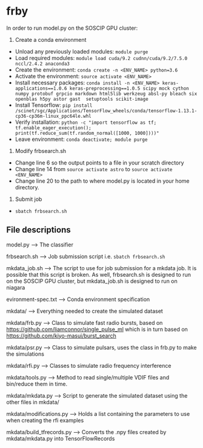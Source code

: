 # frby

In order to run model.py on the SOSCIP GPU cluster:

1. Create a conda environment
  * Unload any previously loaded modules: `module purge`
  * Load required modules: `module load cuda/9.2 cudnn/cuda/9.2/7.5.0 nccl/2.4.2 anaconda3`
  * Create the environment: `conda create -n <ENV_NAME> python=3.6`
  * Activate the environment: `source activate <ENV_NAME>`
  * Install necessary packages: `conda install -n <ENV_NAME>
    keras-applications==1.0.6 keras-preprocessing==1.0.5 scipy mock cython
    numpy protobuf grpcio markdown html5lib werkzeug absl-py bleach six
    openblas h5py astor gast  setuptools scikit-image`
  * Install Tensorflow: `pip install
    /scinet/sgc/Applications/TensorFlow_wheels/conda/tensorflow-1.13.1-cp36-cp36m-linux_ppc64le.whl`
  * Verify installation: `python -c "import tensorflow as tf;
    tf.enable_eager_execution(); print(tf.reduce_sum(tf.random_normal([1000,
    1000])))"`
  * Leave environment: `conda deactivate; module purge`
1. Modify frbsearch.sh
  * Change line 6 so the output points to a file in your scratch directory
  * Change line 14 from `source activate astro` to `source activate <ENV_NAME>`
  * Change line 20 to the path to where model.py is located in your home directory.
1. Submit job
  * `sbatch frbsearch.sh`

## File descriptions

model.py --> The classifier

frbsearch.sh --> Job submission script i.e. `sbatch frbsearch.sh`

mkdata_job.sh --> The script to use for job submission for a mkdata job. It is
possible that this script is broken. As well, frbsearch.sh is designed to
run on the SOSCIP GPU cluster, but mkdata_job.sh is designed to run on niagara

evironment-spec.txt --> Conda environment specification

mkdata/ --> Everything needed to create the simulated dataset

mkdata/frb.py --> Class to simulate fast radio bursts, based on
https://github.com/liamconnor/single_pulse_ml which is in turn based on
https://github.com/kiyo-masui/burst_search

mkdata/psr.py --> Class to simulate pulsars, uses the class in frb.py to make
the simulations

mkdata/rfi.py --> Classes to simulate radio frequency interference

mkdata/tools.py --> Method to read single/multiple VDIF files and bin/reduce
them in time.

mkdata/mkdata.py --> Script to generate the simulated dataset using the other
files in mkdata/

mkdata/modifications.py --> Holds a list containing the parameters to use when
creating the rfi examples

mkdata/build_tfrecords.py --> Converts the .npy files created by
mkdata/mkdata.py into TensorFlowRecords


